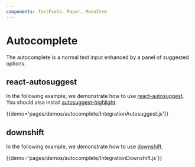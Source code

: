 ```yaml
---
components: TextField, Paper, MenuItem
---
```


# Autocomplete

The autocomplete is a normal text input enhanced by a panel of suggested options.

## react-autosuggest

In the following example, we demonstrate how to use [react-autosuggest](https://github.com/moroshko/react-autosuggest).
You should also install [autosuggest-highlight](https://www.npmjs.com/package/autosuggest-highlight).

{{demo='pages/demos/autocomplete/IntegrationAutosuggest.js'}}

## downshift

In the following example, we demonstrate how to use [downshift](https://github.com/paypal/downshift).

{{demo='pages/demos/autocomplete/IntegrationDownshift.js'}}

